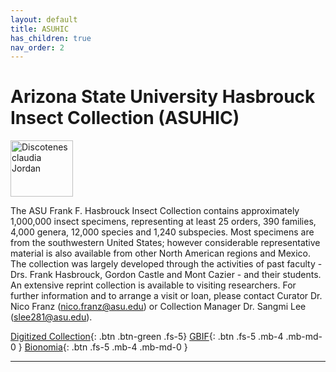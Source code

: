 ```yaml
---
layout: default
title: ASUHIC
has_children: true
nav_order: 2
---
```


# Arizona State University Hasbrouck Insect Collection (ASUHIC)

<img src="https://serv.biokic.asu.edu/ecdysis/content/collicon/asu-asuhic.jpg" alt="Discotenes claudia Jordan" width="100" height="90"> 

The ASU Frank F. Hasbrouck Insect Collection contains approximately 1,000,000 insect specimens, representing at least 25 orders, 390 families, 4,000 genera, 12,000 species and 1,240 subspecies. Most specimens are from the southwestern United States; however considerable representative material is also available from other North American regions and Mexico. The collection was largely developed through the activities of past faculty - Drs. Frank Hasbrouck, Gordon Castle and Mont Cazier - and their students. An extensive reprint collection is available to visiting researchers. For further information and to arrange a visit or loan, please contact Curator Dr. Nico Franz (nico.franz@asu.edu) or Collection Manager Dr. Sangmi Lee (slee281@asu.edu).

[Digitized Collection](https://serv.biokic.asu.edu/ecdysis/collections/misc/collprofiles.php?collid=1){: .btn .btn-green .fs-5}  [GBIF](https://www.gbif.org/dataset/750b7bfc-3577-4b26-8aaf-3e4be9f0d639){: .btn .fs-5 .mb-4 .mb-md-0 } [Bionomia](https://bionomia.net/dataset/750b7bfc-3577-4b26-8aaf-3e4be9f0d639){: .btn .fs-5 .mb-4 .mb-md-0 } 

---

